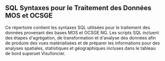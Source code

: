 ## SQL Syntaxes pour le Traitement des Données MOS et OCSGE

Ce répertoire contient les syntaxes SQL utilisées pour le traitement des données provenant des bases MOS et OCSGE NG.
Les scripts SQL incluent des étapes d'agrégation, de transformation et d'analyse des données afin de produire des vues matérialisées et de préparer les informations pour des analyses spatiales, statistiques et géographiques incluses dans le tableau de bord superset Visufoncier.
